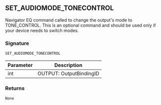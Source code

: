 ## SET\_AUDIOMODE\_TONECONTROL

Navigator EQ command called to change the output's mode to TONE\_CONTROL. This is an optional command and should be used only if your device needs to switch modes.


### Signature

`SET_AUDIOMODE_TONECONTROL`


| Parameter | Description |
| --- | --- |
| int | OUTPUT: OutputBindingID |


### Returns

`None`